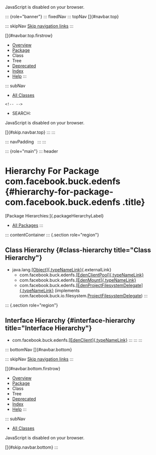 <div>

JavaScript is disabled on your browser.

</div>

::: {role="banner"}
::: fixedNav
::: topNav
[]{#navbar.top}

::: skipNav
[Skip navigation links](#skip.navbar.top "Skip navigation links")
:::

[]{#navbar.top.firstrow}

-   [Overview](../../../../index.html)
-   [Package](package-summary.html)
-   Class
-   Tree
-   [Deprecated](../../../../deprecated-list.html)
-   [Index](../../../../index-all.html)
-   [Help](../../../../help-doc.html)
:::

::: subNav
-   [All Classes](../../../../allclasses.html)

```{=html}
<!-- -->
```
-   SEARCH:

<div>

<div>

JavaScript is disabled on your browser.

</div>

</div>

[]{#skip.navbar.top}
:::
:::

::: navPadding
 
:::
:::

::: {role="main"}
::: header
# Hierarchy For Package com.facebook.buck.edenfs {#hierarchy-for-package-com.facebook.buck.edenfs .title}

[Package Hierarchies:]{.packageHierarchyLabel}

-   [All Packages](../../../../overview-tree.html)
:::

::: contentContainer
::: {.section role="region"}
## Class Hierarchy {#class-hierarchy title="Class Hierarchy"}

-   java.lang.[[Object]{.typeNameLink}](http://docs.oracle.com/javase/7/docs/api/java/lang/Object.html?is-external=true "class or interface in java.lang"){.externalLink}
    -   com.facebook.buck.edenfs.[[EdenClientPool]{.typeNameLink}](EdenClientPool.html "class in com.facebook.buck.edenfs")
    -   com.facebook.buck.edenfs.[[EdenMount]{.typeNameLink}](EdenMount.html "class in com.facebook.buck.edenfs")
    -   com.facebook.buck.edenfs.[[EdenProjectFilesystemDelegate]{.typeNameLink}](EdenProjectFilesystemDelegate.html "class in com.facebook.buck.edenfs")
        (implements
        com.facebook.buck.io.filesystem.[ProjectFilesystemDelegate](../io/filesystem/ProjectFilesystemDelegate.html "interface in com.facebook.buck.io.filesystem"))
:::

::: {.section role="region"}
## Interface Hierarchy {#interface-hierarchy title="Interface Hierarchy"}

-   com.facebook.buck.edenfs.[[EdenClient]{.typeNameLink}](EdenClient.html "interface in com.facebook.buck.edenfs")
:::
:::
:::

::: bottomNav
[]{#navbar.bottom}

::: skipNav
[Skip navigation links](#skip.navbar.bottom "Skip navigation links")
:::

[]{#navbar.bottom.firstrow}

-   [Overview](../../../../index.html)
-   [Package](package-summary.html)
-   Class
-   Tree
-   [Deprecated](../../../../deprecated-list.html)
-   [Index](../../../../index-all.html)
-   [Help](../../../../help-doc.html)
:::

::: subNav
-   [All Classes](../../../../allclasses.html)

<div>

<div>

JavaScript is disabled on your browser.

</div>

</div>

[]{#skip.navbar.bottom}
:::
